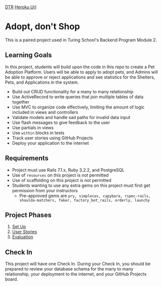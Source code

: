 [DTR](https://docs.google.com/document/d/1681_syk2YxtnBkVN-zvPFPBHRNQWzKtQIlcONkF1crM/edit)
[Heroku Url](https://adopt-dont-shop-7-052f66a0500b.herokuapp.com/)
# Adopt, don't Shop

This is a paired project used in Turing School's Backend Program Module 2.

## Learning Goals

In this project, students will build upon the code in this repo to create a Pet Adoption Platform. Users will be able to apply to adopt pets, and Admins will be able to approve or reject applications and see statistics for the Shelters, Pets, and Applications in the system.

- Build out CRUD functionality for a many to many relationship
- Use ActiveRecord to write queries that join multiple tables of data together
- Use MVC to organize code effectively, limiting the amount of logic included in views and controllers
- Validate models and handle sad paths for invalid data input
- Use flash messages to give feedback to the user
- Use partials in views
- Use `within` blocks in tests
- Track user stories using GitHub Projects
- Deploy your application to the internet

## Requirements

- Project must use Rails 7.1.x, Ruby 3.2.2, and PostgreSQL
- Use of `resources` on this project is not permitted
- Use of scaffolding on this project is not permitted
- Students wanting to use any extra gems on this project must first get permission from your instructors
    - Pre-approved gems are `pry, simplecov, capybara, rspec-rails, shoulda-matchers, faker, factory_bot_rails, orderly, launchy`

## Project Phases

1. [Set Up](./doc/set_up.md)
1. [User Stories](./doc/user_stories.md)
1. [Evaluation](./doc/evaluation.md)

## Check In

This project will have one Check In. During your Check In, you should be prepared to review your database schema for the many to many relationship, your deployment to the internet, and your GitHub Projects board.




